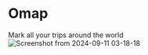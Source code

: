 # Omap

Mark all your trips around the world
![Screenshot from 2024-09-11 03-18-18](https://github.com/user-attachments/assets/b332d7e4-9fd6-4e1c-9d45-0f06ba32cca2)
